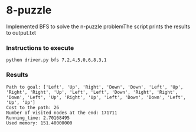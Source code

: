# 8-puzzle

Implemented BFS to solve the n-puzzle problemThe script prints the results to output.txt

### Instructions to execute
```
python driver.py bfs 7,2,4,5,0,6,8,3,1
```
### Results
```
Path to goal: ['Left', 'Up', 'Right', 'Down', 'Down', 'Left', 'Up', 'Right', 'Right', 'Up', 'Left', 'Left', 'Down', 'Right', 'Right', 'Down', 'Left', 'Up', 'Right', 'Up', 'Left', 'Down', 'Down', 'Left', 'Up', 'Up']
Cost to the path: 26
Number of visited nodes at the end: 171711
Running_time: 2.70168495
Used memory: 151.40000000
```

